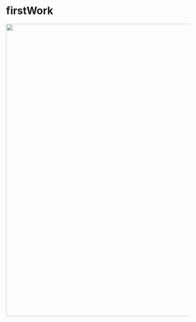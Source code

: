 # firstWork

<img width="600" height="800" href="https://github.com/obadajasm/Food-Recipe/blob/master/release/app-release.apk?raw=true"
src="
                                 https://www.wikihow.com/images/thumb/4/4e/769114-5.jpg/aid769114-v4-728px-769114-5.jpg.webp
                                   "/>
